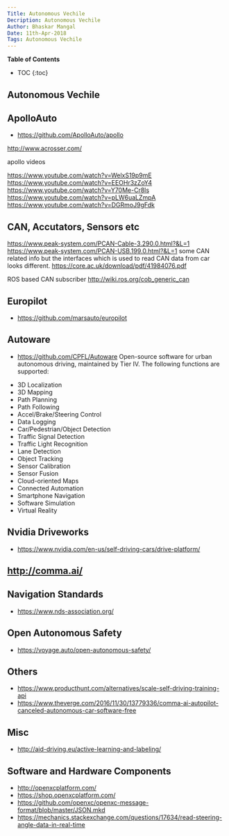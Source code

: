 ```yaml
---
Title: Autonomous Vechile
Decription: Autonomous Vechile
Author: Bhaskar Mangal
Date: 11th-Apr-2018
Tags: Autonomous Vechile
---
```


**Table of Contents**
* TOC
{:toc}


## Autonomous Vechile

## ApolloAuto
- https://github.com/ApolloAuto/apollo

http://www.acrosser.com/

apollo videos

https://www.youtube.com/watch?v=WelxS19p9mE
https://www.youtube.com/watch?v=EEOHr3zZoY4
https://www.youtube.com/watch?v=Y70Me-Cr8ls
https://www.youtube.com/watch?v=pLW6uaLZmpA
https://www.youtube.com/watch?v=DGRmoJ9gFdk

## CAN, Accutators, Sensors etc
https://www.peak-system.com/PCAN-Cable-3.290.0.html?&L=1
https://www.peak-system.com/PCAN-USB.199.0.html?&L=1
some CAN related info but the interfaces which is used to read CAN data from car looks different.
https://core.ac.uk/download/pdf/41984076.pdf

ROS based CAN subscriber
http://wiki.ros.org/cob_generic_can

## Europilot
- https://github.com/marsauto/europilot

## Autoware
- https://github.com/CPFL/Autoware
Open-source software for urban autonomous driving, maintained by Tier IV. The following functions are supported:

* 3D Localization
* 3D Mapping
* Path Planning
* Path Following
* Accel/Brake/Steering Control
* Data Logging
* Car/Pedestrian/Object Detection
* Traffic Signal Detection
* Traffic Light Recognition
* Lane Detection
* Object Tracking
* Sensor Calibration
* Sensor Fusion
* Cloud-oriented Maps
* Connected Automation
* Smartphone Navigation
* Software Simulation
* Virtual Reality

## Nvidia Driveworks
- https://www.nvidia.com/en-us/self-driving-cars/drive-platform/

## http://comma.ai/

## Navigation Standards
- https://www.nds-association.org/

## Open Autonomous Safety
- https://voyage.auto/open-autonomous-safety/

## Others
- https://www.producthunt.com/alternatives/scale-self-driving-training-api
- https://www.theverge.com/2016/11/30/13779336/comma-ai-autopilot-canceled-autonomous-car-software-free

## Misc
- http://aid-driving.eu/active-learning-and-labeling/

## Software and Hardware Components
* http://openxcplatform.com/
* https://shop.openxcplatform.com/
* https://github.com/openxc/openxc-message-format/blob/master/JSON.mkd
* https://mechanics.stackexchange.com/questions/17634/read-steering-angle-data-in-real-time